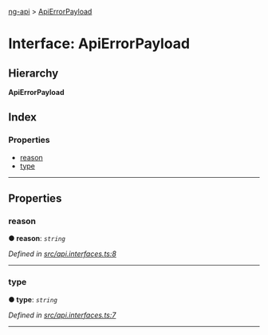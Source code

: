 [ng-api](../README.md) > [ApiErrorPayload](../interfaces/apierrorpayload.md)

# Interface: ApiErrorPayload

## Hierarchy

**ApiErrorPayload**

## Index

### Properties

* [reason](apierrorpayload.md#reason)
* [type](apierrorpayload.md#type)

---

## Properties

<a id="reason"></a>

###  reason

**● reason**: *`string`*

*Defined in [src/api.interfaces.ts:8](https://github.com/salsita/ng-modules/blob/34a93e1/libs/ng-api/src/api.interfaces.ts#L8)*

___
<a id="type"></a>

###  type

**● type**: *`string`*

*Defined in [src/api.interfaces.ts:7](https://github.com/salsita/ng-modules/blob/34a93e1/libs/ng-api/src/api.interfaces.ts#L7)*

___


